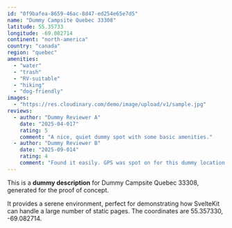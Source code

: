 ```yaml
---
id: "0f9bafea-8659-46ac-8d47-ed254e65e7d5"
name: "Dummy Campsite Quebec 33308"
latitude: 55.35733
longitude: -69.082714
continent: "north-america"
country: "canada"
region: "quebec"
amenities:
  - "water"
  - "trash"
  - "RV-suitable"
  - "hiking"
  - "dog-friendly"
images:
  - "https://res.cloudinary.com/demo/image/upload/v1/sample.jpg"
reviews:
  - author: "Dummy Reviewer A"
    date: "2025-04-017"
    rating: 5
    comment: "A nice, quiet dummy spot with some basic amenities."
  - author: "Dummy Reviewer B"
    date: "2025-09-014"
    rating: 4
    comment: "Found it easily. GPS was spot on for this dummy location."
---
```


This is a **dummy description** for Dummy Campsite Quebec 33308, generated for the proof of concept.

It provides a serene environment, perfect for demonstrating how SvelteKit can handle a large number of static pages. The coordinates are 55.357330, -69.082714.
